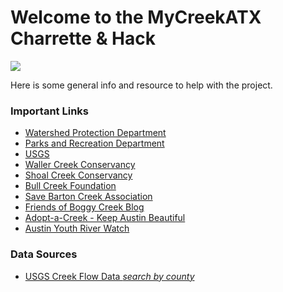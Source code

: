 # Welcome to the MyCreekATX Charrette & Hack

![](http://static1.squarespace.com/static/54f9cfafe4b0bf71d224133e/t/5579fdc3e4b07d1ca22b2061/1442360617298/?format=250w)

Here is some general info and resource to help with the project.

### Important Links

- [Watershed Protection Department](https://www.austintexas.gov/department/watershed-protection)
- [Parks and Recreation Department](http://www.austintexas.gov/department/parks-and-recreation)
- [USGS](http://waterdata.usgs.gov/nwis)
- [Waller Creek Conservancy](https://www.wallercreek.org/)
- [Shoal Creek Conservancy](http://www.shoalcreekconservancy.org/)
- [Bull Creek Foundation](http://www.bullcreek.net/)
- [Save Barton Creek Association](http://www.savebartoncreek.org/)
- [Friends of Boggy Creek Blog](http://friendsofboggy.blogspot.com/)
- [Adopt-a-Creek - Keep Austin Beautiful](http://keepaustinbeautiful.org/programs/adopt-creek)
- [Austin Youth River Watch](http://riverwatchers.org/)

### Data Sources
- [USGS Creek Flow Data _search by county_](http://waterdata.usgs.gov/tx/nwis/current/?type=flow&group_key=county_cd&site_no_name_slect=station_nm)



